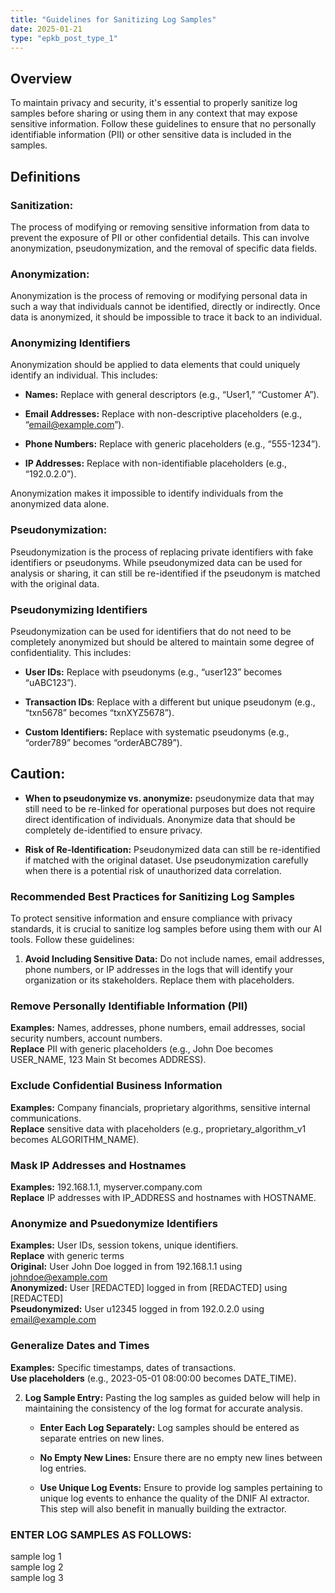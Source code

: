 ```yaml
---
title: "Guidelines for Sanitizing Log Samples"
date: 2025-01-21
type: "epkb_post_type_1"
---
```


## **Overview**

To maintain privacy and security, it's essential to properly sanitize log samples before sharing or using them in any context that may expose sensitive information. Follow these guidelines to ensure that no personally identifiable information (PII) or other sensitive data is included in the samples.

## **Definitions**

### **Sanitization:**

The process of modifying or removing sensitive information from data to prevent the exposure of PII or other confidential details. This can involve anonymization, pseudonymization, and the removal of specific data fields.

### **Anonymization:**

Anonymization is the process of removing or modifying personal data in such a way that individuals cannot be identified, directly or indirectly. Once data is anonymized, it should be impossible to trace it back to an individual.

### **Anonymizing Identifiers**

Anonymization should be applied to data elements that could uniquely identify an individual. This includes:

- **Names:** Replace with general descriptors (e.g., “User1,” “Customer A”).

- **Email Addresses:** Replace with non-descriptive placeholders (e.g., “email@example.com”).

- **Phone Numbers:** Replace with generic placeholders (e.g., “555-1234”).

- **IP Addresses:** Replace with non-identifiable placeholders (e.g., “192.0.2.0”).

Anonymization makes it impossible to identify individuals from the anonymized data alone.

### **Pseudonymization:**

Pseudonymization is the process of replacing private identifiers with fake identifiers or pseudonyms. While pseudonymized data can be used for analysis or sharing, it can still be re-identified if the pseudonym is matched with the original data.

### **Pseudonymizing Identifiers**

Pseudonymization can be used for identifiers that do not need to be completely anonymized but should be altered to maintain some degree of confidentiality. This includes:

- **User IDs:** Replace with pseudonyms (e.g., “user123” becomes “uABC123”).

- **Transaction IDs**: Replace with a different but unique pseudonym (e.g., “txn5678” becomes “txnXYZ5678”).

- **Custom Identifiers:** Replace with systematic pseudonyms (e.g., “order789” becomes “orderABC789”).

## **Caution:**

- **When to pseudonymize vs. anonymize:** pseudonymize data that may still need to be re-linked for operational purposes but does not require direct identification of individuals. Anonymize data that should be completely de-identified to ensure privacy.

- **Risk of Re-Identification:** Pseudonymized data can still be re-identified if matched with the original dataset. Use pseudonymization carefully when there is a potential risk of unauthorized data correlation.

### **Recommended Best Practices for Sanitizing Log Samples**

To protect sensitive information and ensure compliance with privacy standards, it is crucial to sanitize log samples before using them with our AI tools. Follow these guidelines:

1. **Avoid Including Sensitive Data:** Do not include names, email addresses, phone numbers, or IP addresses in the logs that will identify your organization or its stakeholders. Replace them with placeholders.

### **Remove Personally Identifiable Information (PII)**

**Examples:** Names, addresses, phone numbers, email addresses, social security numbers, account numbers.  
**Replace** PII with generic placeholders (e.g., John Doe becomes USER\_NAME, 123 Main St becomes ADDRESS).

### **Exclude Confidential Business Information**

**Examples:** Company financials, proprietary algorithms, sensitive internal communications.  
**Replace** sensitive data with placeholders (e.g., proprietary\_algorithm\_v1 becomes ALGORITHM\_NAME).

### **Mask IP Addresses and Hostnames**

**Examples:** 192.168.1.1, myserver.company.com  
**Replace** IP addresses with IP\_ADDRESS and hostnames with HOSTNAME.

### **Anonymize and Psuedonymize Identifiers**

**Examples:** User IDs, session tokens, unique identifiers.  
**Replace** with generic terms   
**Original:** User John Doe logged in from 192.168.1.1 using johndoe@example.com  
**Anonymized:** User \[REDACTED\] logged in from \[REDACTED\] using \[REDACTED\]  
**Pseudonymized:** User u12345 logged in from 192.0.2.0 using email@example.com

### **Generalize Dates and Times**

**Examples:** Specific timestamps, dates of transactions.  
**Use placeholders** (e.g., 2023-05-01 08:00:00 becomes DATE\_TIME). 

2. **Log Sample Entry:** Pasting the log samples as guided below will help in maintaining the consistency of the log format for accurate analysis.
    - **Enter Each Log Separately:** Log samples should be entered as separate entries on new lines.
    
    - **No Empty New Lines:** Ensure there are no empty new lines between log entries.
    
    - **Use Unique Log Events:** Ensure to provide log samples pertaining to unique log events to enhance the quality of the DNIF AI extractor. This step will also benefit in manually building the extractor.

### **ENTER LOG SAMPLES AS FOLLOWS:**  
sample log 1  
sample log 2  
sample log 3
